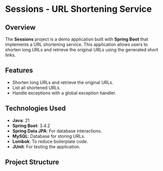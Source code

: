 # Sessions - URL Shortening Service

## Overview
The **Sessions** project is a demo application built with **Spring Boot** that implements a URL shortening service. This application allows users to shorten long URLs and retrieve the original URLs using the generated short links.

## Features
- Shorten long URLs and retrieve the original URLs.
- List all shortened URLs.
- Handle exceptions with a global exception handler.

## Technologies Used
- **Java**: 21
- **Spring Boot**: 3.4.2
- **Spring Data JPA**: For database interactions.
- **MySQL**: Database for storing URLs.
- **Lombok**: To reduce boilerplate code.
- **JUnit**: For testing the application.

## Project Structure

